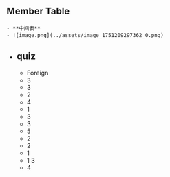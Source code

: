 ## Member Table
	- **中间表**
	- ![image.png](../assets/image_1751209297362_0.png)
- ## quiz
	- Foreign
	- 3
	- 3
	- 2
	- 4
	- 1
	- 3
	- 3
	- 5
	- 2
	- 2
	- 1
	- 1 3
	- 4